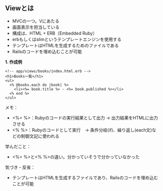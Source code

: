 ## Viewとは
- MVCの一つ。Vにあたる
- 画面表示を担当している
- 構成は、HTML + ERB（Embedded Ruby）
- erbもしくはslimというテンプレートエンジンを使用する
- テンプレートはHTMLを生成するためのファイルである
- Railsのコードを埋め込むことが可能

**1. 作成例**
```bush
<!-- app/views/books/index.html.erb -->
<h1>Books一覧</h1>
<ul>
  <% @books.each do |book| %>
    <li><%= book.title %> - <%= book.published %></li>
  <% end %>
</ul>
```

メモ：
- <%= %>：Rubyのコードの実行結果として出力 → 出力結果をHTMLに出力させる
- <% %>：Rubyのコードとして実行　→ 条件分岐(if)、繰り返し(each文)などの制御文記に使われる

学んだこと：
- <%= %>と<% %>の違い。分かっていそうで分かっていなかった

気づき・反省：
- テンプレートはHTMLを生成するファイルであり、Railsのコードを埋め込むことが可能